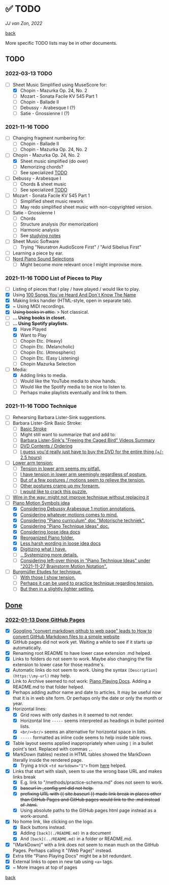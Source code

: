 ✅ TODO
========

*JJ van Zon, 2022*

[back](./README.md)

More specific TODO lists may be in other documents.

TODO
----

### 2022-03-13 TODO

- [ ] Sheet Music Simplified using MuseScore for:
    - [x] Chopin - Mazurka Op. 24, No. 2
    - [ ] Mozart - Sonata Facile KV 545 Part 1
    - [ ] Chopin - Ballade Ⅱ
    - [ ] Debussy - Arabesque Ⅰ (?)
    - [ ] Satie - Gnossienne Ⅰ (?)

### 2021-11-16 TODO

- [ ] Changing fragment numbering for:
    - [ ] Chopin - Ballade Ⅱ
    - [ ] Chopin - Mazurka Op. 24, No. 2
- [ ] Chopin - Mazurka Op. 24, No. 2
    - [x] Sheet music simplified (do over)
    - [ ] Memorizing chords?
    - [ ] See specialized [TODO](chopin-mazurka-op-24-no-2/chopin-mazurka-op-24-no-2-todo.md)
- [ ] Debussy - Arabesque Ⅰ
    - [ ] Chords & sheet music
    - [ ] See specialized [TODO](debussy-arabesque-1/debussy-arabesque-1-todo.md)
- [ ] Mozart - Sonata Facile KV 545 Part 1 
    - [ ] Simplified sheet music rework
    - [ ] May redo simplified sheet music with non-copyrighted version.
- [ ] Satie - Gnossienne Ⅰ
    - [ ] Chords
    - [ ] Structure analysis (for memorization)
    - [ ] Harmonic analysis
    - [ ] See [studying notes](satie-gnossienne-1/satie-gnossienne-1-studying-notes.md)
- [ ] Sheet Music Software
    - [ ] Trying "Neuratron AudioScore First" / "Avid Sibelius First"
- [ ] Learning a piece by ear.
- [ ] [Nord Piano Sound Selections](nord-piano-4/nord-piano-4-sound-selection-notes.md)
    - [ ] Might become more relevant once I might improvise more.

### 2021-11-16 TODO List of Pieces to Play

- [ ] Listing of pieces that I play / have played / would like to play.
- [x] Using <a href="https://www.youtube.com/watch?v=PCx8Xcm9l7U&t=1099s" target="_blank">100 Songs You´ve Heard And Don´t Know The Name</a>
- [x] Making links handier (HTML-style, open in separate tab).
- [x] ~ Using MIDI recordings.
- [x] ~~Using books in attic.~~ > Not classical.
- [ ] __... Using books in closet.__
- [ ] __... Using Spotify playlists.__
    - [x] Have Played
    - [x] Want to Play
    - [ ] Chopin Etc. (Heavy)
    - [ ] Chopin Etc. (Melancholic)
    - [ ] Chopin Etc. (Atmospheric)
    - [ ] Chopin Etc. (Easy Listening)
    - [ ] Chopin Mazurka Selection
- [ ] Media:
    - [x] Adding links to media.
    - [ ] Would like the YouTube media to show hands.
    - [ ] Would like the Spotify media to be nice to listen to.
    - [ ] Perhaps make playlists eventually and link to them.

### 2021-11-16 TODO Technique

- [ ] Rehearsing Barbara Lister-Sink suggestions.
- [ ] Barbara Lister-Sink Basic Stroke:
    - [ ] <a href="https://www.youtube.com/watch?v=OjSWu8ZADzI" target="_blank">Basic Stroke</a>
    - [ ] Might still want to summarize that and add to:
    - [ ] [Barbara Lister-Sink's "Freeing the Caged Bird" Videos Summary](methods/barbara-lister-sink-freeing-the-caged-bird-videos-summary.md)
    - [ ] <a href="https://www.lister-sinkinstitute.org/freeing-the-caged-bird-dvd/#1508990586220-02706448-751f" target="_blank">DVD Contents / Ordering
    - [ ] I guess you'd really just have to buy the DVD for the entire thing (+/- 2.5 hours)
- [ ] Lower arm tension:
    - [ ] Tension in lower arm seems my pitfall.
    - [ ] I have tension in lower arm seemingly regardless of posture.
    - [ ] But of a few postures / motions seem to relieve the tension.
    - [ ] Other postures cramp up my forearm.
    - [ ] I would like to crack this puzzle.
- [ ] Wire in the way: might not improve technique without replacing it
- [ ] Piano Motion Symbols idea
    - [x] Considering Debussy Arabesque 1 motion annotations.
    - [x] Considering whatever motions comes to mind.
    - [x] Considering "Piano curriculum" doc "Motorische techniek".
    - [x] Considering "Piano Technique Ideas" doc.
    - [x] Considering loose idea docs
    - [x] Reorganized Piano folder.
    - [x] Less harsh wording in loose idea docs
    - [x] Digitizing what I have.
    - [ ] .. Systemizing more details.
    - [ ] Considering left-over things in "Piano Technique Ideas" under "2021-11-27 Brainstorm Motion Notation".
- [ ] Burgmüller Etudes for technique.
    - [ ] With those I show tension.
    - [ ] Perhaps it can be used to practice technique regarding tension.
    - [ ] But then in a slightly lighter setting.

Done
----

### 2022-01-13 Done GitHub Pages

- [x] Googling "convert markdown github to web page" leads to <a href="https://dev.to/bolajiayodeji/how-to-convert-github-markdown-files-to-a-simple-website-4e14" target="_blank">How to convert GitHub Markdown files to a simple website</a>
- [x] GitHub pages did not work yet. Waiting a while to see if it starts up automatically.
- [x] Renaming root README to have lower case extension .md helped.
- [x] Links to folders do not seem to work. Maybe also changing the file extension to lower case for those readme's.
- [x] Automatic links do not seem to work. Using the syntax `[Description](https:\\my-url)` may help.
- [x] Link to Archive seemed to not work: [Piano Playing Docs](https://jjvanzon.github.io/Piano-Playing-Docs/). Adding a README.md to that folder helped.
- [x] Perhaps adding author name and date to articles. It may be useful now that it is in web site form. Or perhaps only the date or only the month or year.
- [x] Horizontal lines:
    - [x] Grid rows with only dashes in it seemed to not render.
    - [x] Horizontal line `-----` seems interpreted as headings in bullet pointed lists.
    - [x] `<br/><br/>` seems an alternative for horizontal space in lists.
    - [x] `-----` formatted as inline code seems to help inside table rows.
- [x] Table layout seems applied inappropriately when using `|` in a bullet point's text. Replaced with commas `,`.
- [x] MarkDown (tables) nested in HTML tables showed the MarkDown literally inside the rendered page.
    - [x] Trying a trick `<td markdown="1">` from <a href="https://stackoverflow.com/questions/15917463/embedding-markdown-in-jekyll-html" target="_blank">here</a> helped.
- [x] Links that start with slash, seem to use the wrong base URL and makes links break
    - [x] E.g. link to "/methods/practice-schema.md" does not seem to work.
    - [x] ~~baseurl in _config.yml did not help.~~
    - [x] ~~prefixing URL with {{ site.baseurl }} made link break in places other than GitHub Pages and GitHub pages would link to the .md instead of .html.~~
    - [x] Using absolute paths to the GitHub pages html page instead as a work-around.
- [x] No home link, like clicking on the logo.
    - [x] Back buttons instead.
    - [x] Adding `[back](./README.md)` in a document
    - [x] And `[back](../README.md)` in a folder or README.md.
- [x] "(MarkDown)" with a link does not seem to mean much on the GitHub Pages. Perhaps calling it "(Web Page)" instead.
- [x] Extra title "Piano Playing Docs" might be a bit redundant.
- [x] External links to open in new tab using `<a>` tags.
- [x] ~ More images at top of pages

[back](./README.md)